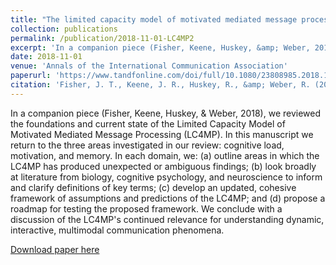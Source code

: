 ```yaml
---
title: "The limited capacity model of motivated mediated message processing: looking to the future"
collection: publications
permalink: /publication/2018-11-01-LC4MP2
excerpt: 'In a companion piece (Fisher, Keene, Huskey, &amp; Weber, 2018), we reviewed the foundations and current state of the Limited Capacity Model of Motivated Mediated Message Processing (LC4MP). In this manuscript we return to the three areas investigated in our review: cognitive load, motivation, and memory. In each domain, we: (a) outline areas in which the LC4MP has produced unexpected or ambiguous findings; (b) look broadly at literature from biology, cognitive psychology, and neuroscience to inform and clarify definitions of key terms; (c) develop an updated, cohesive framework of assumptions and predictions of the LC4MP; and (d) propose a roadmap for testing the proposed framework. We conclude with a discussion of the LC4MP&apos;s continued relevance for understanding dynamic, interactive, multimodal communication phenomena.'
date: 2018-11-01
venue: 'Annals of the International Communication Association'
paperurl: 'https://www.tandfonline.com/doi/full/10.1080/23808985.2018.1534551'
citation: 'Fisher, J. T., Keene, J. R., Huskey, R., &amp; Weber, R. (2018). The limited capacity model of motivated mediated message processing: looking to the future. Annals of the International Communication Association, 42(4), 291-315'
---
```

In a companion piece (Fisher, Keene, Huskey, &amp; Weber, 2018), we reviewed the foundations and current state of the Limited Capacity Model of Motivated Mediated Message Processing (LC4MP). In this manuscript we return to the three areas investigated in our review: cognitive load, motivation, and memory. In each domain, we: (a) outline areas in which the LC4MP has produced unexpected or ambiguous findings; (b) look broadly at literature from biology, cognitive psychology, and neuroscience to inform and clarify definitions of key terms; (c) develop an updated, cohesive framework of assumptions and predictions of the LC4MP; and (d) propose a roadmap for testing the proposed framework. We conclude with a discussion of the LC4MP&apos;s continued relevance for understanding dynamic, interactive, multimodal communication phenomena.

[Download paper here](https://www.tandfonline.com/doi/full/10.1080/23808985.2018.1534551)
